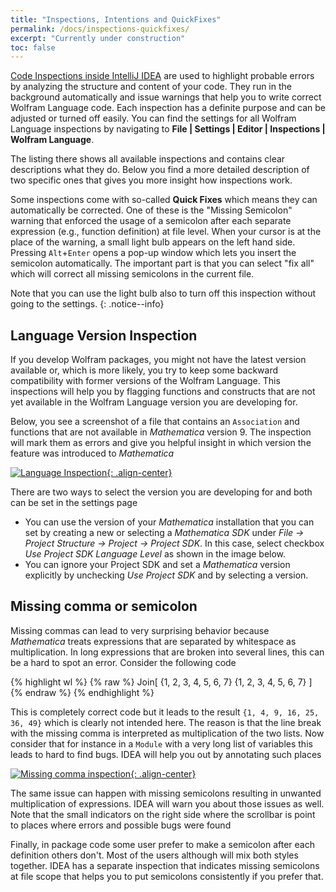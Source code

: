 ```yaml
---
title: "Inspections, Intentions and QuickFixes"
permalink: /docs/inspections-quickfixes/
excerpt: "Currently under construction"
toc: false
---
```


[Code Inspections inside IntelliJ IDEA](https://www.jetbrains.com/help/idea/code-inspection.html) are used to highlight 
probable errors by analyzing the structure and content of your code.
They run in the background automatically and issue warnings that help you to write correct Wolfram Language code.
Each inspection has a definite purpose and can be adjusted or turned off easily.
You can find the settings for all Wolfram Language inspections by navigating to 
**File | Settings | Editor | Inspections | Wolfram Language**.

The listing there shows all available inspections and contains clear descriptions what they do.
Below you find a more detailed description of two specific ones that gives you more insight how inspections work.

Some inspections come with so-called **Quick Fixes** which means they can automatically be corrected.
One of these is the "Missing Semicolon" warning that enforced the usage of a semicolon after each separate expression
(e.g., function definition) at file level. When your cursor is at the place of the warning, a small light bulb appears
on the left hand side.
Pressing `Alt`+`Enter` opens a pop-up window which lets you insert the semicolon automatically.
The important part is that you can select "fix all" which will correct all missing semicolons in the current file.

Note that you can use the light bulb also to turn off this inspection without going to the settings.
{: .notice--info}

## Language Version Inspection

If you develop Wolfram packages, you might not have the latest version available or, which is more likely, you try
to keep some backward compatibility with former versions of the Wolfram Language.
This inspections will help you by flagging functions and constructs that are not yet available in 
the Wolfram Language version you are developing for. 

Below, you see a screenshot of a file that contains an `Association` and functions that are not available in *Mathematica* version 9. The inspection will mark them as errors and give you helpful insight in which version the feature was introduced to *Mathematica*

[![Language Inspection][1]{: .align-center}][1]

There are two ways to select the version you are developing for and both can be set in the settings page

- You can use the version of your *Mathematica* installation that you can set by creating a new or selecting a *Mathematica SDK* under *File  → Project Structure → Project → Project SDK*. In this case, select checkbox *Use Project SDK Language Level* as shown in the image below.
- You can ignore your Project SDK and set a *Mathematica* version explicitly by unchecking *Use Project SDK* and by selecting a version.

## Missing comma or semicolon

Missing commas can lead to very surprising behavior because *Mathematica* treats expressions that are separated by whitespace as multiplication. In long expressions that are broken into several lines, this can be a hard to spot an error. Consider the following code

{% highlight wl %}
{% raw %}
Join[
 {1, 2, 3, 4, 5, 6, 7}
 {1, 2, 3, 4, 5, 6, 7}
 ]
{% endraw %}
{% endhighlight %}

This is completely correct code but it leads to the result `{1, 4, 9, 16, 25, 36, 49}` which is clearly not intended here. The reason is that the line break with the missing comma is interpreted as multiplication of the two lists. Now consider that for instance in a `Module` with a very long list of variables this leads to hard to find bugs. IDEA will help you out by annotating such places

[![Missing comma inspection][2]{: .align-center}][2]



The same issue can happen with missing semicolons resulting in unwanted multiplication of expressions. IDEA will warn you about those issues as well. Note that the small indicators on the right side where the scrollbar is point to places where errors and possible bugs were found

Finally, in package code some user prefer to make a semicolon after each definition others don't. Most of the users although will mix both styles together. IDEA has a separate inspection that indicates missing semicolons at file scope that helps you to put semicolons consistently if you prefer that.


[1]: /assets/images/doc/03-language-version-inspection.png
[2]: /assets/images/doc/03-missing-comma.png
